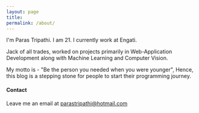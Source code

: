 ```yaml
---
layout: page
title:
permalink: /about/
---
```


I'm Paras Tripathi. I am 21. I currently work at Engati.

Jack of all trades, worked on projects primarily in Web-Application Development along with Machine Learning and Computer Vision.

My motto is -
"Be the person you needed when you were younger",
Hence, this blog is a stepping stone for people to start their programming journey.

#### Contact
Leave me an email at [parastripathi@hotmail.com](parastripathi@hotmail.com)

